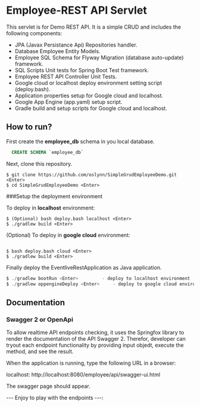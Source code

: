 # Employee-REST API Servlet

This servlet is for Demo REST API.  It is a simple CRUD and includes the following components:
- JPA (Javax Persistance Api) Repositories handler.
 - Database Employee Entity Models.
 - Employee SQL Schema for Flyway Migration (database auto-update) framework.
 - SQL Scripts Unit tests for Spring Boot Test framework.
 - Employee REST API Controller Unit Tests.
 - Google cloud or localhost deploy environment setting script (deploy.bash).
 - Application properties setup for Google cloud and localhost.
 - Google App Engine (app.yaml) setup script.
 - Gradle build and setup scripts for Google cloud and localhost.
 
## How to run?  
  
First create the **employee_db** schema in you local database.  
  
```sql  
  CREATE SCHEMA `employee_db`  
```  
  
Next, clone this repository.  
  
```  
$ git clone https://github.com/oslynn/SimpleGrudEmployeeDemo.git <Enter>
$ cd SimpleGrudEmployeeDemo <Enter>
```

###Setup the deployment environment

To deploy in **localhost** environment:
```
$ (Optional) bash deploy.bash localhost <Enter>
$ ./gradlew build <Enter>
```
(Optional) To deploy in **google cloud** environment:
```

$ bash deploy.bash cloud <Enter>
$ ./gradlew build <Enter>
```

Finally deploy the EventliveRestApplication as Java application.

```java
$ ./gradlew bootRun <Enter>  		- deploy to localhost environment
$ ./gradlew oppengineDeploy <Enter>     - deploy to google cloud environment
```

## Documentation
### Swagger 2 or OpenApi
To allow realtime API endpoints checking, it uses the Springfox library to render the documentation of the API Swagger 2.  Therefor, developer can tryout each endpoint functionality by providing input objedt, execute the method, and see the result.

When the application is running, type the following URL in a browser:

localhost:  http://localhost:8080/employee/api/swagger-ui.html

The swagger page should appear.

--- Enjoy to play with the endpoints ---:

